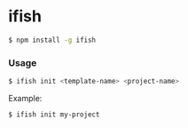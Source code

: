 # ifish

``` bash
$ npm install -g ifish
```

### Usage

``` bash
$ ifish init <template-name> <project-name>
```

Example:

``` bash
$ ifish init my-project
```
